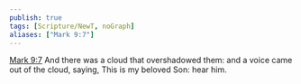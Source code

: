 ```yaml
---
publish: true
tags: [Scripture/NewT, noGraph]
aliases: ["Mark 9:7"]
---
```

[Mark 9:7](https://churchofjesuschrist.org/study/scriptures/nt/mark/9?lang=eng&id=p7#p7) And there was a cloud that overshadowed them: and a voice came out of the cloud, saying, This is my beloved Son: hear him.
